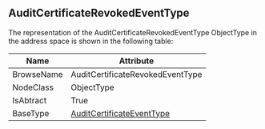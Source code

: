 <!-- objecttype -->
## AuditCertificateRevokedEventType
  
The representation of the AuditCertificateRevokedEventType ObjectType in the address space is shown in the following table:  

|Name|Attribute|
|---|---|
|BrowseName|AuditCertificateRevokedEventType|
|NodeClass|ObjectType|
|IsAbtract|True|
|BaseType|[AuditCertificateEventType](../../../Part5/ObjectTypes/AuditCertificateEventType/readme.md)|

